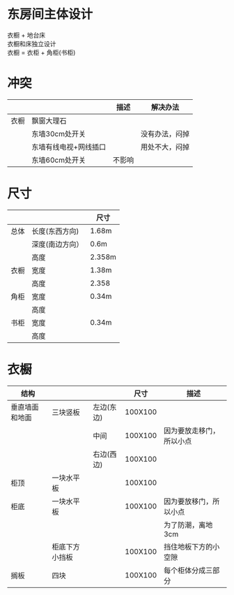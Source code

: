 # 东房间主体设计
衣橱 + 地台床  
衣橱和床独立设计  
衣橱 = 衣柜 + 角柜(书柜)

# 冲突
|| |描述|解决办法|
|---|---|---|---|
|衣橱|飘窗大理石| | |
||东墙30cm处开关| |没有办法，闷掉 |
||东墙有线电视+网线插口||用处不大，闷掉|
||东墙60cm处开关|不影响||

# 尺寸
|| | 尺寸|
|---|---|---|
|总体|长度(东西方向)| 1.68m|
||深度(南边方向）|0.6m|
||高度|2.358m|
|衣橱|宽度|1.38m|
||高度|2.358|
|角柜|宽度|0.34m|
||高度||
|书柜|宽度|0.34m|
||高度||

# 衣橱
|结构|||尺寸|描述|
|---|---|---|---|---|
|垂直墙面和地面|三块竖板|左边(东边)|100X100||
|||中间|100X100|因为要放走移门，所以小点|
|||右边(西边)|100X100||
|柜顶|一块水平板||100X100||
|柜底|一块水平板||100X100|因为要放移门，所以小点|
|||||为了防潮，离地3cm|
||柜底下方小挡板||100X100|挡住地板下方的小空隙|
|搁板|四块||100X100|每个柜体分成三部分|


